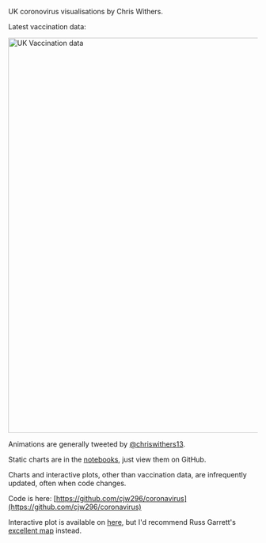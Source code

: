 UK coronovirus visualisations by Chris Withers.

Latest vaccination data:

<img src="https://cjw296.github.io/coronavirus/vaccination.png" alt="UK Vaccination data" width="800"/>

Animations are generally tweeted by [@chriswithers13](https://twitter.com/chriswithers13).

Static charts are in the [notebooks](https://github.com/cjw296/coronavirus/blob/master/coronavirus.ipynb), just view them on GitHub.

Charts and interactive plots, other than vaccination data, are infrequently updated, 
often when code changes.

Code is here: [https://github.com/cjw296/coronavirus](https://github.com/cjw296/coronavirus)

Interactive plot is available on [here](https://cjw296.github.io/coronavirus/phe.html), 
but I'd recommend Russ Garrett's [excellent map](https://russss.github.io/covidtracker/map.html) instead.
